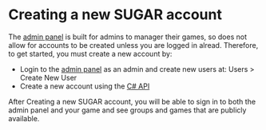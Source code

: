 # Creating a new SUGAR account
The [admin panel](https://admindemo.sugarengine.org/#!/login)  is built for admins to manager their games, so does not allow for accounts to be created unless you are logged in alread. Therefore, to get started, you must create a new account by:
- Login to the [admin panel](https://admindemo.sugarengine.org/#!/) as an admin and create new users at: Users > Create New User
- Create a new account using the [C# API](http://docs.sugarengine.org/api/PlayGen.SUGAR.Server.WebAPI.Controllers.AccountController.html#PlayGen_SUGAR_Server_WebAPI_Controllers_AccountController_Create_PlayGen_SUGAR_Contracts_AccountRequest_)

After Creating a new SUGAR account, you will be able to sign in to both the admin panel and your game and see groups and games that are publicly available.